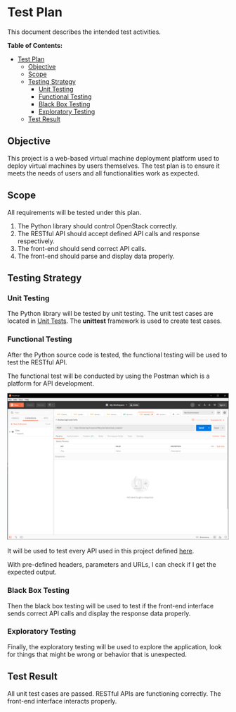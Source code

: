 # Test Plan

This document describes the intended test activities.

**Table of Contents:**

- [Test Plan](#test-plan)
  - [Objective](#objective)
  - [Scope](#scope)
  - [Testing Strategy](#testing-strategy)
    - [Unit Testing](#unit-testing)
    - [Functional Testing](#functional-testing)
    - [Black Box Testing](#black-box-testing)
    - [Exploratory Testing](#exploratory-testing)
  - [Test Result](#test-result)

## Objective

This project is a web-based virtual machine deployment platform used to deploy virtual machines by users themselves. The test plan is to ensure it meets the needs of users and all functionalities work as expected.

## Scope

All requirements will be tested under this plan.

1. The Python library should control OpenStack correctly.
2. The RESTful API should accept defined API calls and response respectively.
3. The front-end should send correct API calls.
4. The front-end should parse and display data properly.

## Testing Strategy

### Unit Testing

The Python library will be tested by unit testing. The unit test cases are located in [Unit Tests](../api/test). The **unittest** framework is used to create test cases.

### Functional Testing

After the Python source code is tested, the functional testing will be used to test the RESTful API.

The functional test will be conducted by using the Postman which is a platform for API development.

![Postman](images/postman.png)

It will be used to test every API used in this project defined [here](api.md).

With pre-defined headers, parameters and URLs, I can check if I get the expected output.

### Black Box Testing

Then the black box testing will be used to test if the front-end interface sends correct API calls and display the response data properly.

### Exploratory Testing

Finally, the exploratory testing will be used to explore the application, look for things that might be wrong or behavior that is unexpected.

## Test Result

All unit test cases are passed. RESTful APIs are functioning correctly. The front-end interface interacts properly.
